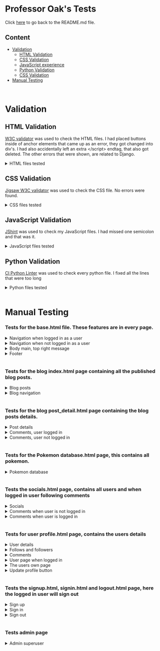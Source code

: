 # Professor Oak's Tests

Click [here](README.md) to go back to the README.md file.

## Content

- [Validation](#validation)
    * [HTML Validation](#html-validation)
    * [CSS Validation](#css-validation)
    * [JavaScript experience](#javascript-validation)
    * [Python Validation](#css-validation)
    * [CSS Validation](#css-validation)
- [Manual Testing](#manual-testing)

<br>


# Validation

## HTML Validation

[W3C validator](https://validator.w3.org/) was used to check the HTML files. I had placed buttons inside of anchor elements that came up as an error, they got changed into div's. I had also accidentally left an extra \</script> endtag, that also got deleted. The other errors that were shown, are related to Django.

<details>
<summary>HTML files tested</summary>

| **File** | **Template** | **Result** |
|---|---|---|
| templates | base.html | &#10004; |
| templates | login.html | &#10004; |
| templates | logout.html | &#10004; |
| templates | signup.html | &#10004; |
|-|-|-|
| blog | index.html | &#10004; |
| blog | post_detail.html | &#10004; |
|-|-|-|
| database | database.html | &#10004; |
|-|-|-|
| user_profile | socials.html | &#10004; |
| user_profile | profile.html | &#10004; |
| user_profile | update_profile.html | &#10004; |

</details>

## CSS Validation

[Jigsaw W3C validator](https://jigsaw.w3.org/css-validator/) was used to check the CSS file. No errors were found.

<details>
<summary>CSS files tested</summary>

| **Parent File** | **File** | **Result** |
|---|---|---|
| static | style.css | &#10004; |

</details>

## JavaScript Validation

[JShint](https://jshint.com/) was used to check my JavaScript files. I had missed one semicolon and that was it.

<details>
<summary>JavaScript files tested</summary>

| **Parent File** | **File** | **Result** |
|---|---|---|
| static | comments.js | &#10004; |
| static | delete_profile.js | &#10004; |
| static | top_button.js | &#10004; |

</details>

## Python Validation

[CI Python Linter](https://pep8ci.herokuapp.com/) was used to check every python file. I fixed all the lines that were too long

<details>
<summary>Python files tested</summary>

| **App** | **File** | **Result** |
|---|---|---|
| profoak | settings.py | &#10004; |
| profoak | urls.py | &#10004; |
|-|-|-|
| blog | admin.py | &#10004; |
| blog | forms.py | &#10004; |
| blog | models.py | &#10004; |
| blog | urls.py | &#10004; |
| blog | views.py | &#10004; |
|-|-|-|
| database | admin.py | &#10004; |
| database | models.py | &#10004; |
| database | urls.py | &#10004; |
| database | views.py | &#10004; |
|-|-|-|
| user_profile | admin.py | &#10004; |
| user_profile | models.py | &#10004; |
| user_profile | urls.py | &#10004; |
| user_profile | views.py | &#10004; |

</details>

<br>


# Manual Testing

### Tests for the base.html file. These features are in every page.

<details>
<summary>Navigation when logged in as a user</summary>

| **Test** | **Expected** | **Result** |
|---|---|---|
| Click on Prof's Oak's Blog title | When clicked navigates the user to the blog page | &#10004; |
| Click on Blog navigation link | When clicked navigates the user to the Blog page | &#10004; |
| Click on Pokemon navigation link | When clicked navigates the user to the Pokemon Database page | &#10004; |
| Click on Socials navigation link | When clicked navigates the user to the Socials page | &#10004; |
| Click on My Profile navigation link | When clicked navigates the user to the | &#10004; |
| Click on Logout navigation link | When clicked navigates the user to the | &#10004; |
| Click on Pokemon Logo | When clicked navigates the user to the Pokemon database | &#10004; |

</details>

<details>
<summary>Navigation when not logged in as a user</summary>

| **Test** | **Expected** | **Result** |
|---|---|---|
| Click on Prof's Oak's Blog title | When clicked navigates the user to the blog page | &#10004; |
| Click on Blog navigation link | When clicked navigates the user to the Blog page | &#10004; |
| Click on Pokemon navigation link | When clicked navigates the user to the Pokemon Database page | &#10004; |
| Click on Socials navigation link | When clicked navigates the user to the Socials page | &#10004; |
| Click on Register navigation link | When clicked navigates the user to the Sign Up page | &#10004; |
| Click on Login navigation link | When clicked navigates the user to the Log In page | &#10004; |
| Click on Pokemon Logo | When clicked navigates the user to the Pokemon database page | &#10004; |

</details>

<details>
<summary>Body main, top right message</summary>

| **Test** | **Expected** | **Result** |
|---|---|---|
| Not logged in message | If the user isn't logged in, will show a small badge with a message | &#10004; |
| Logged in message | If the user is logged in, will show a small badge with a message containing the users name | &#10004; |

</details>

<details>
<summary>Footer</summary>

| **Test** | **Expected** | **Result** |
|---|---|---|
| Click on the Official Pokemon link | When clicked navigates the user to the Official Pokemon website | &#10004; |
| Click on the Pokemon Center link | When clicked navigates the user to the Pokemon Center website | &#10004; |
| Click on the Bulbapedia link | When clicked navigates the user to the Bulbapedia website | &#10004; |

</details>

<br>

### Tests for the blog index.html page containing all the published blog posts.

<details>
<summary>Blog posts</summary>

| **Test** | **Expected** | **Result** |
|---|---|---|
| Shows all posts | Shows all posts that have been published by the superuser | &#10004; |
| Click on a post | When a post is clicked the user is directed to that posts details page | &#10004; |
| Comment count | At the bottom right of each post, it shows how many comments have been made on that post | &#10004; |

</details>

<details>
<summary>Blog navigation</summary>

| **Test** | **Expected** | **Result** |
|---|---|---|
| Click on the next page button | When clicked, the user is taken to the next page of posts | &#10004; |
| Click on the previous page button | When clicked, the user is taken to the previous page of posts | &#10004; |
| If there is no next page | The next button dissapears | &#10004; |
| If there is no previous page | The previous button dissapears | &#10004; |

</details>

<br>

### Tests for the blog post_detail.html page containing the blog posts details.

<details>
<summary>Post details</summary>

| **Test** | **Expected** | **Result** |
|---|---|---|
| Shows post details | Shows all details of this post made by the superuser | &#10004; |
| Comment count | Under the blog's title, it'll show how many comments are made on this post | &#10004; |
| Shows comments | Shows all comments that were made on this post | &#10004; |
| Click on comment | When the user clicks on the comment, the user is taken to that comments user profile | &#10004; |
| No comments | If the post has no comments, there will be a message instead | &#10004; |
| Back to top button | Shows when the user scrolls down, when clicked, goes back to the top of the page | &#10004; |

</details>

<details>
<summary>Comments, user logged in</summary>

| **Test** | **Expected** | **Result** |
|---|---|---|
| Submit a comment | The user can leave a comment on this post | &#10004; |
| Comment message submit | After the user leaves a comment, there will be a confirmation message at the top | &#10004; |
| Edit your own comments | When edit is clicked the user can edit their comment then press update | &#10004; |
| Comment message edit | After the user edits their comment, there will be a confirmation message at the top | &#10004; |
| Delete your own comments | After delete is pressed, a delete modal will show | &#10004; |
| Delete modal delete | When the delete button is clicked, the users comment will be deleted | &#10004; |
| Delete modal cancel | When the cancel button or the cross button is clicked, the users comment stays and modal closes | &#10004; |
| Comment message delete | After the user deletes their comment, there will be a confirmation message at the top | &#10004; |

</details>

<details>
<summary>Comments, user not logged in</summary>

| **Test** | **Expected** | **Result** |
|---|---|---|
| Leave comment | Instead of showing the leave comment form, it'll show a message with two links | &#10004; |
| Sign in link | The link navigates the user to the sign in page | &#10004; |
| Sign up link | The link navigates the user to the sign up page | &#10004; |

</details>

<br>

### Tests for the Pokemon database.html page, this contains all pokemon.

<details>
<summary>Pokemon database</summary>

| **Test** | **Expected** | **Result** |
|---|---|---|
| Page title | contains a link that navigates to the pokemondb website | &#10004; |
| Pokemon | Shows all pokemon from the json file | &#10004; |
| Click a pokemon | When a pokemon is clicked, the user will be navigated to the pokemondb website for more details on that pokemon | &#10004; |
| Back to top button | Shows when the user scrolls down, when clicked, goes back to the top of the page | &#10004; |

</details>

<br>

### Tests the socials.html page, contains all users and when logged in user following comments

<details>
<summary>Socials</summary>

| **Test** | **Expected** | **Result** |
|---|---|---|
| Shows all users | Shows all users when not logged in. Shows all other users when logged in | &#10004; |
| Shows user favourite | Shows users favourite pokemon | &#10004; |
| Shows followers and following | Shows follower and follows count of each user | &#10004; |
| Back to top button | Shows when the user scrolls down, when clicked, goes back to the top of the page | &#10004; |

</details>

<details>
<summary>Comments when user is not logged in</summary>

| **Test** | **Expected** | **Result** |
|---|---|---|
| Comment message | Shows a message that contains two links | &#10004; |
| Sign in link | The link navigates the user to the sign in page | &#10004; |
| Create a profile link | The link navigates the user to the sign up page | &#10004; |

</details>

<details>
<summary>Comments when user is logged in</summary>

| **Test** | **Expected** | **Result** |
|---|---|---|
| Comments from other users | Shows all comments from users that the logged in user follows | &#10004; |
| Click on comment | When the user clicks on the comment, the user is taken to the post where that user commented | &#10004; |

</details>

<br>

### Tests for user profile.html page, contains the users details

<details>
<summary>User details</summary>

| **Test** | **Expected** | **Result** |
|---|---|---|
| User image | Shows the user image or the default image | &#10004; |
| Favourite pokemon | Shows the users favourite pokemon or the default pokemon | &#10004; |
| Click the favourite pokemon | When the pokemon is clicked, the user will be navigated to the pokemondb website for more details on this pokemon | &#10004; |
| User list button | Shows a button that returns the user to the socials page | &#10004; |

</details>

<details>
<summary>Follows and followers</summary>

| **Test** | **Expected** | **Result** |
|---|---|---|
| Follows | Shows all users that this user follows | &#10004; |
| Followers | Shows all users that follows this user | &#10004; |
| Click on follow user | When the user clicks on a follow user, the user is taken to that users profile | &#10004; |
| Click on follower user | When the user clicks on a follower user, the user is taken to that users profile | &#10004; |
| No follows | If the user has no follows, there will be a message instead | &#10004; |
| No followers | If the user has no followers, there will be a message instead | &#10004; |

</details>

<details>
<summary>Comments</summary>

| **Test** | **Expected** | **Result** |
|---|---|---|
| Comments | Shows all the comments that that user has posted | &#10004; |
| No comments | If that user has posted no comments, there will be a message instead | &#10004; |
| Click on comment | When the user clicks on a comment, the user is taken to the post where that user commented | &#10004; |

</details>

<details>
<summary>User page when logged in</summary>

| **Test** | **Expected** | **Result** |
|---|---|---|
| Follow and unfollow | If the user is already following then the unfollow button shows, and vice versa | &#10004; |
| Follow button | The logged in user can follow the user page that their currently on | &#10004; |
| Follow message | After the user follows a user, there will be a confirmation message at the top | &#10004; |
| Unfollow button | The logged in user can unfollow the user page that their currently on | &#10004; |
| Unfollow message | After the user unfollows a user, there will be a confirmation message at the top | &#10004; |

</details>

<details>
<summary>The users own page</summary>

| **Test** | **Expected** | **Result** |
|---|---|---|
| Update button | When clicked the user is navigated to the update_profile.html file | &#10004; |
| Delete profile | When clicked will show a delete profile modal | &#10004; |
| Delete modal delete | When the delete button is clicked, the users profile will be deleted | &#10004; |
| Delete modal cancel | When the cancel button or the cross button is clicked, the users profile stays and modal closes | &#10004; |
| Profile deleted | After the user deletes their profile, there will be a confirmation message at the top | &#10004; |
| Profile deleted comments | When a profile is deleted, all their comments get deleted | &#10004; |
| Profile deleted follows | When a profile is deleted, their follows list gets deleted | &#10004; |
| Profile deleted followers | When a profile is deleted, their followers list gets deleted | &#10004; |

</details>

<details>
<summary>Update profile button</summary>

| **Test** | **Expected** | **Result** |
|---|---|---|
| Update image | When changed, will show the updated image on the users own profile | &#10004; |
| Update pokemon | When changed, will show the updated favourite pokemon on the users own profile | &#10004; |
| Update message | After the user updates their profile, there will be a confirmation message at the top | &#10004; |

</details>

<br>

### Tests the signup.html, signin.html and logout.html page, here the logged in user will sign out

<details>
<summary>Sign up</summary>

| **Test** | **Expected** | **Result** |
|---|---|---|
| Page title | contains a link that navigates to the login.html page | &#10004; |
| Sign up button | When the user creates an account, it'll create a user with a profile and they'll be signed in | &#10004; |
| Sign up message | After the user signs up, there will be a confirmation message at the top | &#10004; |

</details>

<details>
<summary>Sign in</summary>

| **Test** | **Expected** | **Result** |
|---|---|---|
| Page title | contains a link that navigates to the signup.html page | &#10004; |
| Sign in button | When the logged in user signs in, they'll be signed in | &#10004; |
| Sign in message | After the user signs in, there will be a confirmation message at the top | &#10004; |

</details>

<details>
<summary>Sign out</summary>

| **Test** | **Expected** | **Result** |
|---|---|---|
| Sign out button | When the logged in user clicks the button, they'll be signed out | &#10004; |
| Sign out message | After the user signs out, there will be a confirmation message at the top | &#10004; |

</details>

<br>

### Tests admin page

<details>
<summary>Admin superuser</summary>

| **Test** | **Expected** | **Result** |
|---|---|---|
| Create post | The superuser can create blog posts | &#10004; |
| Delete users | The superuser can create delete users | &#10004; |
| Create comments | The superuser can create comments on blog posts | &#10004; |

</details>
